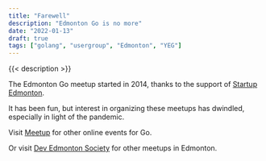 ```yaml
---
title: "Farewell"
description: "Edmonton Go is no more"
date: "2022-01-13"
draft: true
tags: ["golang", "usergroup", "Edmonton", "YEG"]
---
```

{{< description >}}

The Edmonton Go meetup started in 2014, thanks to the support of [Startup Edmonton](https://www.startupedmonton.com).

It has been fun, but interest in organizing these meetups has dwindled, especially in light of the pandemic.

Visit [Meetup](https://www.meetup.com/pro/go) for other online events for Go.

Or visit [Dev Edmonton Society](https://devedmonton.com) for other meetups in Edmonton.
